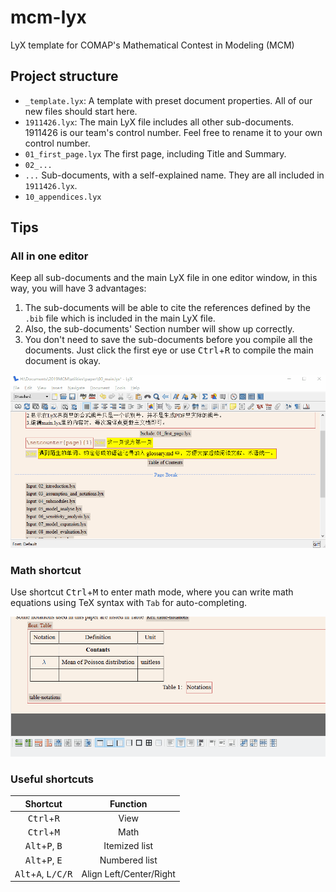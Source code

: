 # mcm-lyx

LyX template for COMAP's Mathematical Contest in Modeling (MCM)

## Project structure

- `_template.lyx`: A template with preset document properties. All of our new files should start here.
- `1911426.lyx`: The main LyX file includes all other sub-documents. 1911426 is our team's control number. Feel free to rename it to your own control number.
- `01_first_page.lyx` The first page, including Title and Summary.
- `02_...`
- `...` Sub-documents, with a self-explained name. They are all included in `1911426.lyx`.
- `10_appendices.lyx`

## Tips

<!-- 使用 vscode 为 `.lyx` 增加代码高亮和自动补全：

![vscode-lyx](docs/images/vscode-lyx.gif) -->

### All in one editor

Keep all sub-documents and the main LyX file in one editor window, in this way, you will have 3 advantages:

1. The sub-documents will be able to cite the references defined by the `.bib` file which is included in the main LyX file.
2. Also, the sub-documents' Section number will show up correctly.
3. You don't need to save the sub-documents before you compile all the documents. Just click the first eye or use <kbd>Ctrl</kbd>+<kbd>R</kbd> to compile the main document is okay.

![all-in-one](docs/images/all-in-one.gif)

### Math shortcut

Use shortcut <kbd>Ctrl</kbd>+<kbd>M</kbd> to enter math mode, where you can write math equations using TeX syntax with `Tab` for auto-completing.

![raw-math](docs/images/raw-math.gif)

### Useful shortcuts

<center>

|           Shortcut           | Function |
| :--------------------------: | :------: |
| <kbd>Ctrl</kbd>+<kbd>R</kbd> |   View   |
| <kbd>Ctrl</kbd>+<kbd>M</kbd> | Math|
| <kbd>Alt</kbd>+<kbd>P</kbd>, <kbd>B</kbd> | Itemized list|
| <kbd>Alt</kbd>+<kbd>P</kbd>, <kbd>E</kbd> | Numbered list|
| <kbd>Alt</kbd>+<kbd>A</kbd>, <kbd>L/C/R</kbd> | Align Left/Center/Right|

</center>